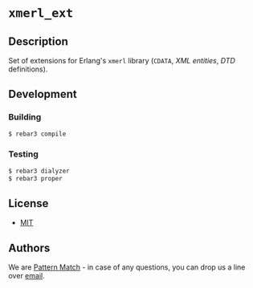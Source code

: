 # `xmerl_ext`

## Description

Set of extensions for Erlang's `xmerl` library (`CDATA`, *XML entities*, *DTD* definitions).

## Development

### Building

```bash
$ rebar3 compile
```

### Testing

```bash
$ rebar3 dialyzer
$ rebar3 proper
```

## License

- [MIT](LICENSE.md)

## Authors

We are [Pattern Match](https://github.com/patternmatch) - in case of any questions, you can drop us a line over [email](mailto:contact@pattern-match.com).

